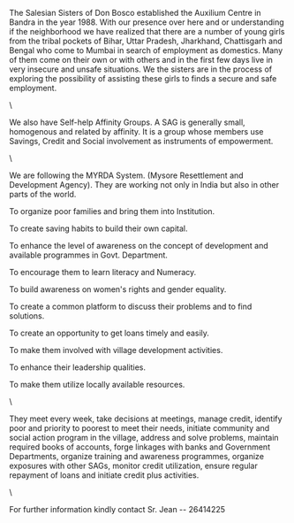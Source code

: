 The Salesian Sisters of Don Bosco established the Auxilium Centre in
Bandra in the year 1988. With our presence over here and or
understanding if the neighborhood we have realized that there are a
number of young girls from the tribal pockets of Bihar, Uttar Pradesh,
Jharkhand, Chattisgarh and Bengal who come to Mumbai in search of
employment as domestics. Many of them come on their own or with others
and in the first few days live in very insecure and unsafe situations.
We the sisters are in the process of exploring the possibility of
assisting these girls to finds a secure and safe employment.

\

We also have Self-help Affinity Groups. A SAG is generally small,
homogenous and related by affinity. It is a group whose members use
Savings, Credit and Social involvement as instruments of empowerment.

\

We are following the MYRDA System. (Mysore Resettlement and Development
Agency). They are working not only in India but also in other parts of
the world.

To organize poor families and bring them into Institution.

To create saving habits to build their own capital.

To enhance the level of awareness on the concept of development and
available programmes in Govt. Department.

To encourage them to learn literacy and Numeracy.

To build awareness on women's rights and gender equality.

To create a common platform to discuss their problems and to find
solutions.

To create an opportunity to get loans timely and easily.

To make them involved with village development activities.

To enhance their leadership qualities.

To make them utilize locally available resources.

\

They meet every week, take decisions at meetings, manage credit,
identify poor and priority to poorest to meet their needs, initiate
community and social action program in the village, address and solve
problems, maintain required books of accounts, forge linkages with banks
and Government Departments, organize training and awareness programmes,
organize exposures with other SAGs, monitor credit utilization, ensure
regular repayment of loans and initiate credit plus activities.

\

For further information kindly contact Sr. Jean -- 26414225
